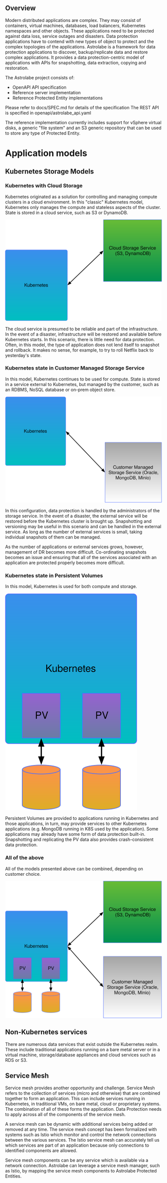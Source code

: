 ## Overview

Modern distributed applications are complex.  They may consist of containers,
virtual machines, databases, load balancers, Kubernetes namespaces and other
objects.  These applications need to be protected against data loss, service
outages and disasters.  Data protection applications have to contend with
new types of object to protect and the complex topologies of the applications.
Astrolabe is a framework for data protection applications to discover,
backup/replicate data and restore complex applications.  It provides a data
protection-centric model of applications with APIs for snapshotting, data 
extraction, copying and restoration.

The Astrolabe project consists of:

* OpenAPI API specification
* Reference server implementation
* Reference Protected Entity implementations

Please refer to docs/SPEC.md for details of the specification
The REST API is specified in openapi/astrolabe_api.yaml

The reference implementation currently includes support for vSphere virtual disks, a generic "file system" and an S3
generic repository that can be used to store any type of Protected Entity.

# Application models

## Kubernetes Storage Models

### Kubernetes with Cloud Storage
Kubernetes originated as a solution for controlling and managing compute
clusters in a cloud environment.  In this "classic" Kubernetes model, Kubernetes
only manages the compute and stateless aspects of the cluster.  State is stored in
a cloud service, such as S3 or DynamoDB.  

![Kubernetes with Cloud Storage](docs/images/k8sWCloudStorage.svg)


The cloud service is presumed to be reliable
and part of the infrastructure.  In the event of a disaster, infrastructure will be
restored and available before Kubernetes starts.  In this scenario, there is little need
for data protection.  Often, in this model, the type of application does not lend itself
to snapshot and rollback.  It makes no sense, for example, to try to roll Netflix back to
yesterday's state.

### Kubernetes state in Customer Managed Storage Service
In this model, Kubernetes continues to be used for compute.  State is stored in a service
external to Kubernetes, but managed by the customer, such as an RDBMS, NoSQL database or
on-prem object store.

![Kubernetes with Customer Managed Storage Service](docs/images/k8sWCustomerStorage.svg)

In this configuration, data protection is handled by the administrators of the storage service.
In the event of a disaster, the external service will be restored before the Kubernetes cluster
is brought up.  Snapshotting and versioning may be useful in this scenario and can be handled in the external service.  As long
as the number of external services is small, taking individual snapshots of them can be managed.

As the number of applications or external services grows, however, management of DR
becomes more difficult.  Co-ordinating snapshots becomes an issue and ensuring that all of
the services associated with an application are protected properly becomes more difficult.

### Kubernetes state in Persistent Volumes
In this model, Kubernetes is used for both compute and storage.  

![Kubernetes with Persistent Volumes](docs/images/k8sWPVs.svg)

Persistent Volumes are
provided to applications running in Kubernetes and those applications, in turn, may
provide services to other Kubernetes applications (e.g. MongoDB running in K8S used by
the application). Some applications may already have some form of data protection built-in.
Snapshotting and replicating the PV data also provides crash-consistent data protection.

### All of the above

All of the models presented above can be combined, depending on customer choice.

![Kubernetes with All of the Above Storage](docs/images/k8sAll.svg)

## Non-Kubernetes services

There are numerous data services that exist outside the Kubernetes realm.  These include traditional applications
running on a bare metal server or in a virtual machine, storage/database appliances and cloud services
such as RDS or S3.

## Service Mesh

Service mesh provides another opportunity and challenge.  Service Mesh refers to the collection of
services (micro and otherwise) that are combined together to form an application.  This can include
services running in Kubernetes, in traditional VMs, on bare metal, cloud or proprietary systems.  The
combination of all of these forms the application.  Data Protection needs to apply across all of the
components of the service mesh.

A service mesh can be dynamic with additional services being added or removed at any time.  The
service mesh concept has been formalized with systems such as Istio which monitor and control the network connections
between the various services.  The Istio service mesh can accurately tell us which
services are part of an application because only connections to identified components are allowed.

Service mesh components can be any service which is available via a network connection.  Astrolabe
can leverage a service mesh manager, such as Istio, by mapping the service mesh components to
Astrolabe Protected Entities.
